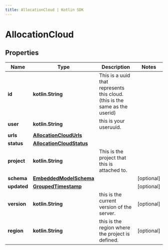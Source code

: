 ```yaml
---
title: AllocationCloud | Kotlin SDK
---
```



# AllocationCloud

## Properties
Name | Type | Description | Notes
------------ | ------------- | ------------- | -------------
**id** | **kotlin.String** | This is a uuid that represents this cloud.(this is the same as the userid) | 
**user** | **kotlin.String** | this is your useruuid. | 
**urls** | [**AllocationCloudUrls**](AllocationCloudUrls) |  | 
**status** | [**AllocationCloudStatus**](AllocationCloudStatus) |  | 
**project** | **kotlin.String** | This is the project that this is attached to. | 
**schema** | [**EmbeddedModelSchema**](EmbeddedModelSchema) |  |  [optional]
**updated** | [**GroupedTimestamp**](GroupedTimestamp) |  |  [optional]
**version** | **kotlin.String** | this is the current version of the server. |  [optional]
**region** | **kotlin.String** | this is the region where the project is defined. |  [optional]



